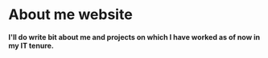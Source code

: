 # About me website

#### I'll do write bit about me and projects on which I have worked as of now in my IT tenure.
